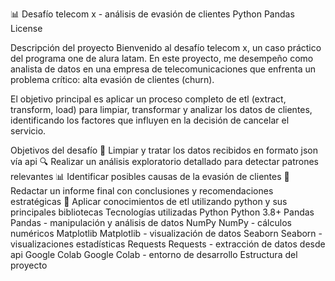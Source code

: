 📊 Desafío telecom x - análisis de evasión de clientes
Python
Pandas
License

Descripción del proyecto
Bienvenido al desafío telecom x, un caso práctico del programa one de alura latam. En este proyecto, me desempeño como analista de datos en una empresa de telecomunicaciones que enfrenta un problema crítico: alta evasión de clientes (churn).

El objetivo principal es aplicar un proceso completo de etl (extract, transform, load) para limpiar, transformar y analizar los datos de clientes, identificando los factores que influyen en la decisión de cancelar el servicio.

Objetivos del desafío
🧹 Limpiar y tratar los datos recibidos en formato json vía api
🔍 Realizar un análisis exploratorio detallado para detectar patrones relevantes
📊 Identificar posibles causas de la evasión de clientes
📝 Redactar un informe final con conclusiones y recomendaciones estratégicas
🚀 Aplicar conocimientos de etl utilizando python y sus principales bibliotecas
Tecnologías utilizadas
Python Python 3.8+
Pandas Pandas - manipulación y análisis de datos
NumPy NumPy - cálculos numéricos
Matplotlib Matplotlib - visualización de datos
Seaborn Seaborn - visualizaciones estadísticas
Requests Requests - extracción de datos desde api
Google Colab Google Colab - entorno de desarrollo
Estructura del proyecto

